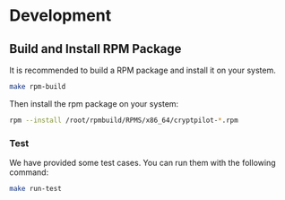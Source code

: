 # Development

## Build and Install RPM Package

It is recommended to build a RPM package and install it on your system.

```sh
make rpm-build
```

Then install the rpm package on your system:

```sh
rpm --install /root/rpmbuild/RPMS/x86_64/cryptpilot-*.rpm
```

### Test

We have provided some test cases. You can run them with the following command:

```sh
make run-test
```

